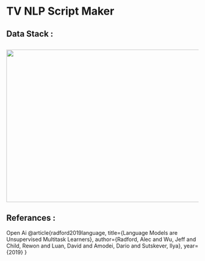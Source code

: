 # TV NLP Script Maker


## Data Stack : 
## <center> <img src="images/data_stack.png" width="800" height="400" /> </center>


## Referances : 
Open Ai
@article{radford2019language,
  title={Language Models are Unsupervised Multitask Learners},
  author={Radford, Alec and Wu, Jeff and Child, Rewon and Luan, David and Amodei, Dario and Sutskever, Ilya},
  year={2019}
}
